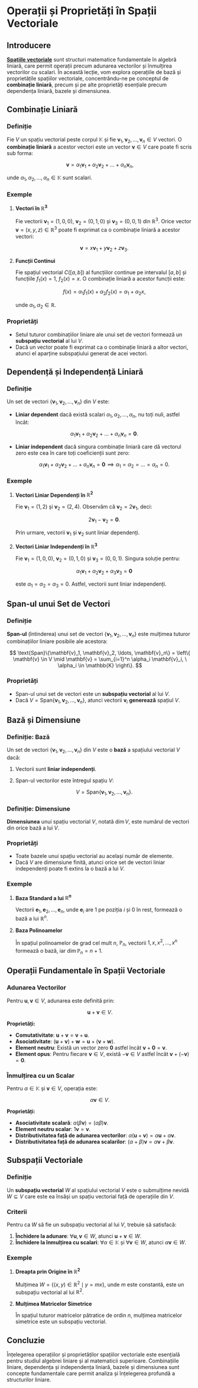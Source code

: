 # Operații și Proprietăți în Spații Vectoriale

## Introducere

[**Spațiile vectoriale**](/algebra/spatii-vectoriale/) sunt structuri matematice fundamentale în algebră liniară, care permit operații precum adunarea vectorilor și înmulțirea vectorilor cu scalari. În această lecție, vom explora operațiile de bază și proprietățile spațiilor vectoriale, concentrându-ne pe conceptul de **combinație liniară**, precum și pe alte proprietăți esențiale precum dependența liniară, bazele și dimensiunea.

## Combinație Liniară

### Definiție

Fie $V$ un spațiu vectorial peste corpul $\mathbb{K}$ și fie $\mathbf{v}_1, \mathbf{v}_2, \ldots, \mathbf{v}_n \in V$ vectori. O **combinație liniară** a acestor vectori este un vector $\mathbf{v} \in V$ care poate fi scris sub forma:

$$
\mathbf{v} = \alpha_1 \mathbf{v}_1 + \alpha_2 \mathbf{v}_2 + \ldots + \alpha_n \mathbf{v}_n,
$$

unde $\alpha_1, \alpha_2, \ldots, \alpha_n \in \mathbb{K}$ sunt scalari.

### Exemple

1. **Vectori în $\mathbb{R}^3$**

   Fie vectorii $\mathbf{v}_1 = (1, 0, 0)$, $\mathbf{v}_2 = (0, 1, 0)$ și $\mathbf{v}_3 = (0, 0, 1)$ din $\mathbb{R}^3$. Orice vector $\mathbf{v} = (x, y, z) \in \mathbb{R}^3$ poate fi exprimat ca o combinație liniară a acestor vectori:

   $$
   \mathbf{v} = x \mathbf{v}_1 + y \mathbf{v}_2 + z \mathbf{v}_3.
   $$

2. **Funcții Continui**

   Fie spațiul vectorial $C([a, b])$ al funcțiilor continue pe intervalul $[a, b]$ și funcțiile $f_1(x) = 1$, $f_2(x) = x$. O combinație liniară a acestor funcții este:

   $$
   f(x) = \alpha_1 f_1(x) + \alpha_2 f_2(x) = \alpha_1 + \alpha_2 x,
   $$

   unde $\alpha_1, \alpha_2 \in \mathbb{R}$.

### Proprietăți

- Setul tuturor combinațiilor liniare ale unui set de vectori formează un **subspațiu vectorial** al lui $V$.
- Dacă un vector poate fi exprimat ca o combinație liniară a altor vectori, atunci el aparține subspațiului generat de acei vectori.

## Dependență și Independență Liniară

### Definiție

Un set de vectori $\{\mathbf{v}_1, \mathbf{v}_2, \ldots, \mathbf{v}_n\}$ din $V$ este:

- **Liniar dependent** dacă există scalari $\alpha_1, \alpha_2, \ldots, \alpha_n$, nu toți nuli, astfel încât:

  $$
  \alpha_1 \mathbf{v}_1 + \alpha_2 \mathbf{v}_2 + \ldots + \alpha_n \mathbf{v}_n = \mathbf{0}.
  $$

- **Liniar independent** dacă singura combinație liniară care dă vectorul zero este cea în care toți coeficienții sunt zero:

  $$
  \alpha_1 \mathbf{v}_1 + \alpha_2 \mathbf{v}_2 + \ldots + \alpha_n \mathbf{v}_n = \mathbf{0} \implies \alpha_1 = \alpha_2 = \ldots = \alpha_n = 0.
  $$

### Exemple

1. **Vectori Liniar Dependenți în $\mathbb{R}^2$**

   Fie $\mathbf{v}_1 = (1, 2)$ și $\mathbf{v}_2 = (2, 4)$. Observăm că $\mathbf{v}_2 = 2 \mathbf{v}_1$, deci:

   $$
   2 \mathbf{v}_1 - \mathbf{v}_2 = \mathbf{0}.
   $$

   Prin urmare, vectorii $\mathbf{v}_1$ și $\mathbf{v}_2$ sunt liniar dependenți.

2. **Vectori Liniar Independenți în $\mathbb{R}^3$**

   Fie $\mathbf{v}_1 = (1, 0, 0)$, $\mathbf{v}_2 = (0, 1, 0)$ și $\mathbf{v}_3 = (0, 0, 1)$. Singura soluție pentru:

   $$
   \alpha_1 \mathbf{v}_1 + \alpha_2 \mathbf{v}_2 + \alpha_3 \mathbf{v}_3 = \mathbf{0}
   $$

   este $\alpha_1 = \alpha_2 = \alpha_3 = 0$. Astfel, vectorii sunt liniar independenți.

## Span-ul unui Set de Vectori

### Definiție

**Span-ul** (întinderea) unui set de vectori $\{\mathbf{v}_1, \mathbf{v}_2, \ldots, \mathbf{v}_n\}$ este mulțimea tuturor combinațiilor liniare posibile ale acestora:

$$
\text{Span}\{\mathbf{v}_1, \mathbf{v}_2, \ldots, \mathbf{v}_n\} = \left\{ \mathbf{v} \in V \mid \mathbf{v} = \sum_{i=1}^n \alpha_i \mathbf{v}_i, \ \alpha_i \in \mathbb{K} \right\}.
$$

### Proprietăți

- Span-ul unui set de vectori este un **subspațiu vectorial** al lui $V$.
- Dacă $V = \text{Span}\{\mathbf{v}_1, \mathbf{v}_2, \ldots, \mathbf{v}_n\}$, atunci vectorii $\mathbf{v}_i$ **generează** spațiul $V$.

## Bază și Dimensiune

### Definiție: Bază

Un set de vectori $\{\mathbf{v}_1, \mathbf{v}_2, \ldots, \mathbf{v}_n\}$ din $V$ este o **bază** a spațiului vectorial $V$ dacă:

1. Vectorii sunt **liniar independenți**.
2. Span-ul vectorilor este întregul spațiu $V$:

   $$
   V = \text{Span}\{\mathbf{v}_1, \mathbf{v}_2, \ldots, \mathbf{v}_n\}.
   $$

### Definiție: Dimensiune

**Dimensiunea** unui spațiu vectorial $V$, notată $\dim V$, este numărul de vectori din orice bază a lui $V$.

### Proprietăți

- Toate bazele unui spațiu vectorial au același număr de elemente.
- Dacă $V$ are dimensiune finită, atunci orice set de vectori liniar independenți poate fi extins la o bază a lui $V$.

### Exemple

1. **Baza Standard a lui $\mathbb{R}^n$**

   Vectorii $\mathbf{e}_1, \mathbf{e}_2, \ldots, \mathbf{e}_n$, unde $\mathbf{e}_i$ are 1 pe poziția $i$ și 0 în rest, formează o bază a lui $\mathbb{R}^n$.

2. **Baza Polinoamelor**

   În spațiul polinoamelor de grad cel mult $n$, $\mathbb{P}_n$, vectorii $1, x, x^2, \ldots, x^n$ formează o bază, iar $\dim \mathbb{P}_n = n+1$.

## Operații Fundamentale în Spații Vectoriale

### Adunarea Vectorilor

Pentru $\mathbf{u}, \mathbf{v} \in V$, adunarea este definită prin:

$$
\mathbf{u} + \mathbf{v} \in V.
$$

**Proprietăți:**

- **Comutativitate**: $\mathbf{u} + \mathbf{v} = \mathbf{v} + \mathbf{u}$.
- **Asociativitate**: $(\mathbf{u} + \mathbf{v}) + \mathbf{w} = \mathbf{u} + (\mathbf{v} + \mathbf{w})$.
- **Element neutru**: Există un vector zero $\mathbf{0}$ astfel încât $\mathbf{v} + \mathbf{0} = \mathbf{v}$.
- **Element opus**: Pentru fiecare $\mathbf{v} \in V$, există $-\mathbf{v} \in V$ astfel încât $\mathbf{v} + (-\mathbf{v}) = \mathbf{0}$.

### Înmulțirea cu un Scalar

Pentru $\alpha \in \mathbb{K}$ și $\mathbf{v} \in V$, operația este:

$$
\alpha \mathbf{v} \in V.
$$

**Proprietăți:**

- **Asociativitate scalară**: $\alpha (\beta \mathbf{v}) = (\alpha \beta) \mathbf{v}$.
- **Element neutru scalar**: $1 \mathbf{v} = \mathbf{v}$.
- **Distributivitatea față de adunarea vectorilor**: $\alpha (\mathbf{u} + \mathbf{v}) = \alpha \mathbf{u} + \alpha \mathbf{v}$.
- **Distributivitatea față de adunarea scalarilor**: $(\alpha + \beta) \mathbf{v} = \alpha \mathbf{v} + \beta \mathbf{v}$.

## Subspații Vectoriale

### Definiție

Un **subspațiu vectorial** $W$ al spațiului vectorial $V$ este o submulțime nevidă $W \subseteq V$ care este ea însăși un spațiu vectorial față de operațiile din $V$.

### Criterii

Pentru ca $W$ să fie un subspațiu vectorial al lui $V$, trebuie să satisfacă:

1. **Închidere la adunare**: $\forall \mathbf{u}, \mathbf{v} \in W$, atunci $\mathbf{u} + \mathbf{v} \in W$.
2. **Închidere la înmulțirea cu scalari**: $\forall \alpha \in \mathbb{K}$ și $\forall \mathbf{v} \in W$, atunci $\alpha \mathbf{v} \in W$.

### Exemple

1. **Dreapta prin Origine în $\mathbb{R}^2$**

   Mulțimea $W = \{ (x, y) \in \mathbb{R}^2 \mid y = mx \}$, unde $m$ este constantă, este un subspațiu vectorial al lui $\mathbb{R}^2$.

2. **Mulțimea Matricelor Simetrice**

   În spațiul tuturor matricelor pătratice de ordin $n$, mulțimea matricelor simetrice este un subspațiu vectorial.

## Concluzie

Înțelegerea operațiilor și proprietăților spațiilor vectoriale este esențială pentru studiul algebrei liniare și al matematicii superioare. Combinațiile liniare, dependența și independența liniară, bazele și dimensiunea sunt concepte fundamentale care permit analiza și înțelegerea profundă a structurilor liniare.
